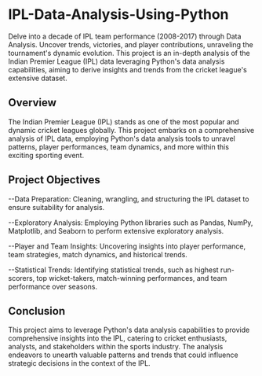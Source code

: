 # IPL-Data-Analysis-Using-Python
Delve into a decade of IPL team performance (2008-2017) through Data Analysis. Uncover trends, victories, and player contributions, unraveling the tournament's dynamic evolution.
This project is an in-depth analysis of the Indian Premier League (IPL) data leveraging Python's data analysis capabilities, aiming to derive insights and trends from the cricket league's extensive dataset.

## Overview
The Indian Premier League (IPL) stands as one of the most popular and dynamic cricket leagues globally. This project embarks on a comprehensive analysis of IPL data, employing Python's data analysis tools to unravel patterns, player performances, team dynamics, and more within this exciting sporting event.

## Project Objectives
--Data Preparation: Cleaning, wrangling, and structuring the IPL dataset to ensure suitability for analysis.

--Exploratory Analysis: Employing Python libraries such as Pandas, NumPy, Matplotlib, and Seaborn to perform extensive exploratory analysis.

--Player and Team Insights: Uncovering insights into player performance, team strategies, match dynamics, and historical trends.

--Statistical Trends: Identifying statistical trends, such as highest run-scorers, top wicket-takers, match-winning performances, and team performance over seasons.

## Conclusion

This project aims to leverage Python's data analysis capabilities to provide comprehensive insights into the IPL, catering to cricket enthusiasts, analysts, and stakeholders within the sports industry. The analysis endeavors to unearth valuable patterns and trends that could influence strategic decisions in the context of the IPL.
